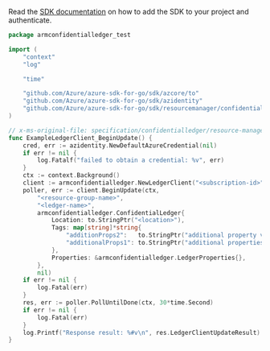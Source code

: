 Read the [SDK documentation](https://github.com/Azure/azure-sdk-for-go/blob/sdk%2Fresourcemanager%2Fconfidentialledger%2Farmconfidentialledger%2Fv0.2.0/sdk/resourcemanager/confidentialledger/armconfidentialledger/README.md) on how to add the SDK to your project and authenticate.

```go
package armconfidentialledger_test

import (
	"context"
	"log"

	"time"

	"github.com/Azure/azure-sdk-for-go/sdk/azcore/to"
	"github.com/Azure/azure-sdk-for-go/sdk/azidentity"
	"github.com/Azure/azure-sdk-for-go/sdk/resourcemanager/confidentialledger/armconfidentialledger"
)

// x-ms-original-file: specification/confidentialledger/resource-manager/Microsoft.ConfidentialLedger/preview/2021-05-13-preview/examples/ConfidentialLedger_Update.json
func ExampleLedgerClient_BeginUpdate() {
	cred, err := azidentity.NewDefaultAzureCredential(nil)
	if err != nil {
		log.Fatalf("failed to obtain a credential: %v", err)
	}
	ctx := context.Background()
	client := armconfidentialledger.NewLedgerClient("<subscription-id>", cred, nil)
	poller, err := client.BeginUpdate(ctx,
		"<resource-group-name>",
		"<ledger-name>",
		armconfidentialledger.ConfidentialLedger{
			Location: to.StringPtr("<location>"),
			Tags: map[string]*string{
				"additionProps2":   to.StringPtr("additional property value"),
				"additionalProps1": to.StringPtr("additional properties"),
			},
			Properties: &armconfidentialledger.LedgerProperties{},
		},
		nil)
	if err != nil {
		log.Fatal(err)
	}
	res, err := poller.PollUntilDone(ctx, 30*time.Second)
	if err != nil {
		log.Fatal(err)
	}
	log.Printf("Response result: %#v\n", res.LedgerClientUpdateResult)
}
```
